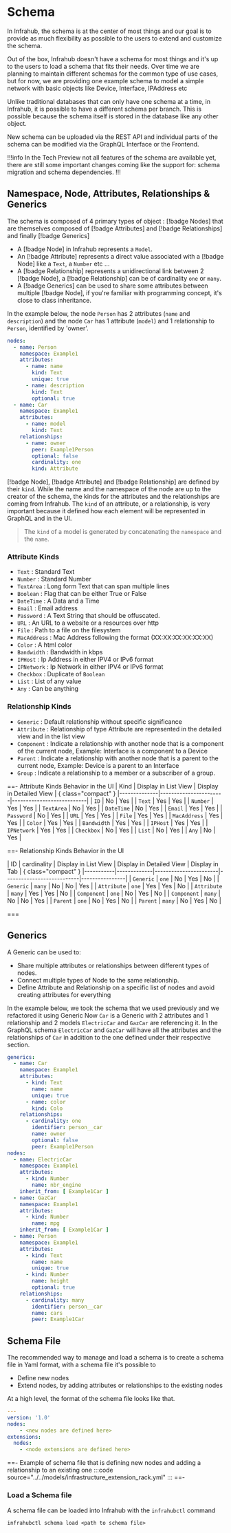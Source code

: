 # Schema

In Infrahub, the schema is at the center of most things and our goal is to provide as much flexibility as possible to the users to extend and customize the schema.

Out of the box, Infrahub doesn't have a schema for most things and it's up to the users to load a schema that fits their needs. Over time we are planning to maintain different schemas for the common type of use cases, but for now, we are providing one example schema to model a simple network with basic objects like Device, Interface, IPAddress etc

Unlike traditional databases that can only have one schema at a time, in Infrahub, it is possible to have a different schema per branch. This is possible because the schema itself is stored in the database like any other object.

New schema can be uploaded via the REST API and individual parts of the schema can be modified via the GraphQL Interface or the Frontend.

!!!info
In the Tech Preview not all features of the schema are available yet, there are still some important changes coming like the support for: schema migration and schema dependencies.
!!!

## Namespace, Node, Attributes, Relationships & Generics

The schema is composed of 4 primary types of object : [!badge Nodes] that are themselves composed of [!badge Attributes] and [!badge Relationships] and finally [!badge Generics]
- A [!badge Node] in Infrahub represents a `Model`.
- An [!badge Attribute] represents a direct value associated with a [!badge Node] like a `Text`, a `Number` etc ...
- A [!badge Relationship] represents a unidirectional link between 2 [!badge Node], a [!badge Relationship] can be of cardinality `one` or `many`.
- A [!badge Generics] can be used to share some attributes between multiple [!badge Node], if you're familiar with programming concept, it's close to class inheritance.

In the example below, the node `Person` has 2 attributes (`name` and `description`) and the node `Car` has 1 attribute (`model`) and 1 relationship to `Person`, identified by 'owner'.

```yaml
nodes:
  - name: Person
    namespace: Example1
    attributes:
      - name: name
        kind: Text
        unique: true
      - name: description
        kind: Text
        optional: true
  - name: Car
    namespace: Example1
    attributes:
      - name: model
        kind: Text
    relationships:
      - name: owner
        peer: Example1Person
        optional: false
        cardinality: one
        kind: Attribute
```

[!badge Node], [!badge Attribute] and [!badge Relationship] are defined by their `kind`. While the name and the namespace of the node are up to the creator of the schema, the kinds for the attributes and the relationships are coming from Infrahub. The `kind` of an attribute, or a relationship, is very important because it defined how each element will be represented in GraphQL and in the UI.

> The `kind` of a model is generated by concatenating the `namespace` and the `name`.

### Attribute Kinds

- `Text` : Standard Text
- `Number` : Standard Number
- `TextArea` : Long form Text that can span multiple lines
- `Boolean` : Flag that can be either True or False
- `DateTime` : A Data and a Time
- `Email` : Email address
- `Password` : A Text String that should be offuscated.
- `URL` : An URL to a website or a resources over http
- `File` : Path to a file on the filesystem
- `MacAddress` : Mac Address following the format (XX:XX:XX:XX:XX:XX)
- `Color` : A html color
- `Bandwidth` : Bandwidth in kbps
- `IPHost` : Ip Address in either IPV4 or IPv6 format
- `IPNetwork` : Ip Network in either IPV4 or IPv6 format
- `Checkbox` : Duplicate of `Boolean`
- `List` : List of any value
- `Any` : Can be anything

### Relationship Kinds

- `Generic` : Default relationship without specific significance
- `Attribute` : Relationship of type Attribute are represented in the detailed view and in the list view
- `Component` : Indicate a relationship with another node that is a component of the current node, Example: Interface is a component to a Device
- `Parent` : Indicate a relationship with another node that is a parent to the current node, Example: Device is a parent to an Interface
- `Group` : Indicate a relationship to a member or a subscriber of a group.

==- Attribute Kinds Behavior in the UI
| Kind         | Display in  List View | Display in  Detailed View | { class="compact" }
|--------------|-----------------------|---------------------------|
| `ID`         | No                    | Yes                       |
| `Text`       | Yes                   | Yes                       |
| `Number`     | Yes                   | Yes                       |
| `TextArea`   | No                    | Yes                       |
| `DateTime`   | No                    | Yes                       |
| `Email`      | Yes                   | Yes                       |
| `Password`   | No                    | Yes                       |
| `URL`        | Yes                   | Yes                       |
| `File`       | Yes                   | Yes                       |
| `MacAddress` | Yes                   | Yes                       |
| `Color`      | Yes                   | Yes                       |
| `Bandwidth`  | Yes                   | Yes                       |
| `IPHost`     | Yes                   | Yes                       |
| `IPNetwork`  | Yes                   | Yes                       |
| `Checkbox`   | No                    | Yes                       |
| `List`       | No                    | Yes                       |
| `Any`        | No                    | Yes                       |

==- Relationship Kinds Behavior in the UI

| ID        | cardinality | Display in  List View | Display in  Detailed View | Display in Tab | { class="compact" }
|-----------|-------------|-----------------------|---------------------------|----------------|
|  `Generic`  |     `one`     |           No          |            Yes            |       No       |
|  `Generic` |     `many`    |           No          |             No            |       Yes      |
| `Attribute` |     `one`     |          Yes          |            Yes            |       No       |
| `Attribute` |     `many`    |          Yes          |            Yes            |       No       |
| `Component` |     `one`     |           No          |            Yes            |       No       |
| `Component` |     `many`    |           No          |             No            |       Yes      |
|   `Parent`  |     `one`     |           No          |            Yes            |       No       |
| `Parent`    |     `many`    |           No          |            Yes            |       No       |

===

## Generics

A Generic can be used to:
- Share multiple attributes or relationships between different types of nodes.
- Connect multiple types of Node to the same relationship.
- Define Attribute and Relationship on a specific list of nodes and avoid creating attributes for everything

In the example below, we took the schema that we used previously and we refactored it using Generic
Now `Car` is a Generic with 2 attributes and 1 relationship and 2 models `ElectricCar` and `GazCar` are referencing it.
In the GraphQL schema `ElectricCar` and `GazCar` will have all the attributes and the relationships of `Car` in addition to the one defined under their respective section.

```yaml
generics:
  - name: Car
    namespace: Example1
    attributes:
      - kind: Text
        name: name
        unique: true
      - name: color
        kind: Colo
    relationships:
      - cardinality: one
        identifier: person__car
        name: owner
        optional: false
        peer: Example1Person
nodes:
  - name: ElectricCar
    namespace: Example1
    attributes:
      - kind: Number
        name: nbr_engine
    inherit_from: [ Example1Car ]
  - name: GazCar
    namespace: Example1
    attributes:
      - kind: Number
        name: mpg
    inherit_from: [ Example1Car ]
  - name: Person
    namespace: Example1
    attributes:
      - kind: Text
        name: name
        unique: true
      - kind: Number
        name: height
        optional: true
    relationships:
      - cardinality: many
        identifier: person__car
        name: cars
        peer: Example1Car

```
## Schema File

The recommended way to manage and load a schema is to create a schema file in Yaml format, with a schema file it's possible to
- Define new nodes
- Extend nodes, by adding attributes or relationships to the existing nodes

At a high level, the format of the schema file looks like that.
```yaml
---
version: '1.0'
nodes:
    - <new nodes are defined here>
extensions:
  nodes:
    - <node extensions are defined here>
```

==- Example of schema file that is defining new nodes and adding  a relationship to an existing one
:::code source="../../models/infrastructure_extension_rack.yml" :::
==-

### Load a Schema file

A schema file can be loaded into Infrahub with the `infrahubctl` command
```
infrahubctl schema load <path to schema file>
```